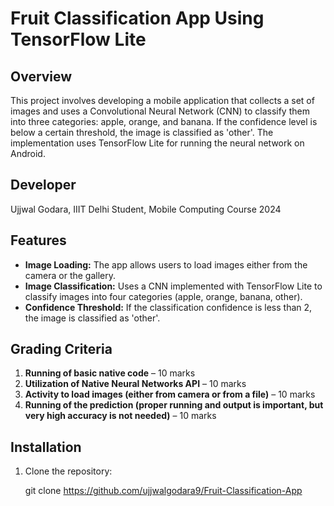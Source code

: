# Fruit Classification App Using TensorFlow Lite

## Overview
This project involves developing a mobile application that collects a set of images and uses a Convolutional Neural Network (CNN)
to classify them into three categories: apple, orange, and banana. If the confidence level is below a certain threshold, the image 
is classified as 'other'. The implementation uses TensorFlow Lite for running the neural network on Android.

## Developer
Ujjwal Godara, IIIT Delhi Student, Mobile Computing Course 2024

## Features
- **Image Loading:** The app allows users to load images either from the camera or the gallery.
- **Image Classification:** Uses a CNN implemented with TensorFlow Lite to classify images into four categories (apple, orange, banana, other).
- **Confidence Threshold:** If the classification confidence is less than 2, the image is classified as 'other'.

## Grading Criteria
1. **Running of basic native code** – 10 marks
2. **Utilization of Native Neural Networks API** – 10 marks
3. **Activity to load images (either from camera or from a file)** – 10 marks
4. **Running of the prediction (proper running and output is important, but very high accuracy is not needed)** – 10 marks

## Installation
1. Clone the repository:
   
   git clone https://github.com/ujjwalgodara9/Fruit-Classification-App
